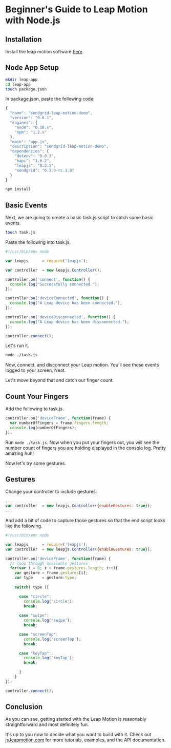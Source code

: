 # Beginner's Guide to Leap Motion with Node.js

## Installation

Install the leap motion software [here](https://www.leapmotion.com/setup).

## Node App Setup
```bash
mkdir leap-app
cd leap-app
touch package.json
```

In package.json, paste the following code:

```javascript
{
  "name": "sendgrid-leap-motion-demo",
  "version": "0.0.1",
  "engines": {
    "node": "0.10.x",
    "npm": "1.2.x"
  },
  "main": "app.js",
  "description": "sendgrid-leap-motion-demo",
  "dependencies": {
    "dotenv": "0.0.3",
    "hapi": "1.6.2",
    "leapjs": "0.2.1",
    "sendgrid": "0.3.0-rc.1.8"
  }
}
```

```bash
npm install
```

## Basic Events

Next, we are going to create a basic task.js script to catch some basic events.

```bash
touch task.js
```

Paste the following into task.js.

```javascript
#!/usr/bin/env node

var leapjs      = require('leapjs');

var controller  = new leapjs.Controller();

controller.on('connect', function() {
  console.log("Successfully connected.");
});

controller.on('deviceConnected', function() {
  console.log("A Leap device has been connected.");
});

controller.on('deviceDisconnected', function() {
  console.log("A Leap device has been disconnected.");
});

controller.connect();
```

Let's run it.

```bash
node ./task.js
```

Now, connect, and disconnect your Leap motion. You'll see those events logged to your screen. Neat.

Let's move beyond that and catch our finger count.

## Count Your Fingers

Add the following to task.js.

```javascript
controller.on('deviceFrame', function(frame) {
  var numberOfFingers = frame.fingers.length;
  console.log(numberOfFingers);
});
```

Run `node ./task.js`. Now when you put your fingers out, you will see the number count of fingers you are holding displayed in the console log. Pretty amazing huh!

Now let's try some gestures.

## Gestures

Change your controller to include gestures.

```javascript
...
var controller  = new leapjs.Controller({enableGestures: true});
...
```

And add a bit of code to capture those gestures so that the end script looks like the following.

```javascript
#!/usr/bin/env node

var leapjs      = require('leapjs');
var controller  = new leapjs.Controller({enableGestures: true});

controller.on('deviceFrame', function(frame) {
  // loop through available gestures
  for(var i = 0; i < frame.gestures.length; i++){
    var gesture = frame.gestures[i];
    var type    = gesture.type;          
    
    switch( type ){

      case "circle":
        console.log('circle');
        break;
      
      case "swipe":
        console.log('swipe');
        break;

      case "screenTap":
        console.log('screenTap');
        break;

      case "keyTap":
        console.log('keyTap');
        break;

      }
    }
});

controller.connect();
```

## Conclusion

As you can see, getting started with the Leap Motion is reasonably straightforward and most definitely fun. 

It's up to you now to decide what you want to build with it. Check out [js.leapmotion.com](http://js.leapmotion.com) for more tutorials, examples, and the API documentation.
